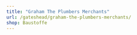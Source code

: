 ```yaml
---
title: "Graham The Plumbers Merchants"
url: /gateshead/graham-the-plumbers-merchants/
shop: Baustoffe
---
```

